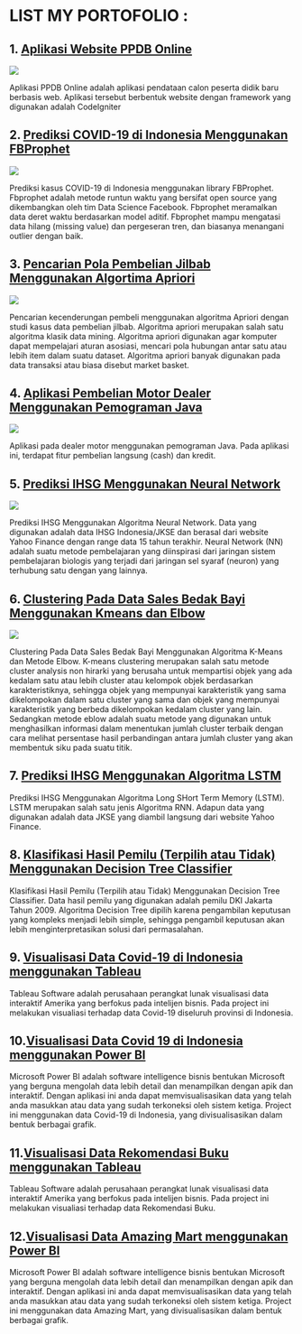 # LIST MY PORTOFOLIO :

## 1. [Aplikasi Website PPDB Online](https://github.com/fadilafgani/Sistem-Website-PPDB-Online)
![](/images/ppdb.JPG)

Aplikasi PPDB Online adalah aplikasi pendataan calon peserta didik baru berbasis web. Aplikasi tersebut berbentuk website dengan framework yang digunakan adalah CodeIgniter


## 2. [Prediksi COVID-19 di Indonesia Menggunakan FBProphet](https://github.com/fadilafgani/Prediksi-COVID-19-di-Indonesia-Menggunakan-Fbprophet)
![](/images/fbprophet.JPG)

Prediksi kasus COVID-19 di Indonesia menggunakan library FBProphet. Fbprophet adalah metode runtun waktu yang bersifat open source yang dikembangkan oleh tim Data Science Facebook. Fbprophet meramalkan data deret waktu berdasarkan model aditif. Fbprophet mampu mengatasi data hilang (missing value) dan pergeseran tren, dan biasanya menangani outlier dengan baik.


## 3. [Pencarian Pola Pembelian Jilbab Menggunakan Algortima Apriori](https://github.com/fadilafgani/Pencarian-Pola-Pembelian-Jilbab-Menggunakan-Algortima-Apriori)
![](/images/apriori.JPG) 

Pencarian kecenderungan pembeli menggunakan algoritma Apriori dengan studi kasus data pembelian jilbab. Algoritma apriori merupakan salah satu algoritma klasik data mining. Algoritma apriori digunakan agar komputer dapat mempelajari aturan asosiasi, mencari pola hubungan antar satu atau lebih item dalam suatu dataset. Algoritma apriori banyak digunakan pada data transaksi atau biasa disebut market basket.

## 4. [Aplikasi Pembelian Motor Dealer Menggunakan Pemograman Java](https://github.com/fadilafgani/Aplikasi-Pembelian-Motor-Dealer-Menggunakan-Pemograman-Java)
![](/images/opening.JPG)

Aplikasi pada dealer motor menggunakan pemograman Java. Pada aplikasi ini, terdapat fitur pembelian langsung (cash) dan kredit.


## 5. [Prediksi IHSG Menggunakan Neural Network](https://github.com/fadilafgani/Prediksi-IHSG-Menggunakan-Neural-Network)
![](/images/saham.JPG)

Prediksi IHSG Menggunakan Algoritma Neural Network. Data yang digunakan adalah data IHSG Indonesia/JKSE dan berasal dari website Yahoo Finance dengan range data 15 tahun terakhir. Neural   Network   (NN) adalah   suatu   metode pembelajaran  yang  diinspirasi  dari  jaringan  sistem pembelajaran  biologis  yang  terjadi  dari  jaringan  sel syaraf (neuron)  yang  terhubung  satu  dengan  yang lainnya.    


## 6. [Clustering Pada Data Sales Bedak Bayi Menggunakan Kmeans dan Elbow](https://github.com/fadilafgani/Clustering-Pada-Data-Sales-Bedak-Bayi-Menggunakan-Kmeans-dan-Elbow)
![](/images/bedakbayi.JPG) 

Clustering Pada Data Sales Bedak Bayi Menggunakan Algoritma K-Means dan Metode Elbow. K-means clustering merupakan salah satu metode cluster analysis non hirarki yang berusaha untuk mempartisi objek yang ada kedalam satu atau lebih cluster atau kelompok objek berdasarkan karakteristiknya, sehingga objek yang mempunyai karakteristik yang sama dikelompokan dalam satu cluster yang sama dan objek yang mempunyai karakteristik yang berbeda dikelompokan kedalam cluster yang lain. Sedangkan metode eblow adalah suatu metode yang digunakan untuk menghasilkan informasi dalam menentukan jumlah cluster terbaik dengan cara melihat persentase hasil perbandingan antara jumlah cluster yang akan membentuk siku pada suatu titik.



## 7. [Prediksi IHSG Menggunakan Algoritma LSTM](https://github.com/fadilafgani/Prediksi-IHSG-Menggunakan-Algoritma-LSTM)
Prediksi IHSG Menggunakan Algoritma Long SHort Term Memory (LSTM). LSTM merupakan salah satu jenis Algoritma RNN. Adapun data yang digunakan adalah data JKSE yang diambil langsung dari website Yahoo Finance.

## 8. [Klasifikasi Hasil Pemilu (Terpilih atau Tidak) Menggunakan Decision Tree Classifier](https://github.com/fadilafgani/Klasifikasi-Hasil-Pemilu-Terpilih-atau-Tidak-Menggunakan-Decision-Tree-Classifier)
Klasifikasi Hasil Pemilu (Terpilih atau Tidak) Menggunakan Decision Tree Classifier. Data hasil pemilu yang digunakan adalah pemilu DKI Jakarta Tahun 2009. Algoritma Decision Tree dipilih karena pengambilan keputusan yang kompleks menjadi lebih simple, sehingga pengambil keputusan akan lebih menginterpretasikan solusi dari permasalahan.

## 9. [Visualisasi Data Covid-19 di Indonesia menggunakan Tableau](https://github.com/fadilafgani/Visualisasi-Data-Covid-19-di-Indonesia-menggunakan-Tableau)
Tableau Software adalah perusahaan perangkat lunak visualisasi data interaktif Amerika yang berfokus pada intelijen bisnis. Pada project ini melakukan visualiasi terhadap data Covid-19 diseluruh provinsi di Indonesia.

## 10.[Visualisasi Data Covid 19 di Indonesia menggunakan Power BI](https://github.com/fadilafgani/Visualisasi-Data-Covid-19-di-Indonesia-menggunakan-Power-BI)
Microsoft Power BI adalah software intelligence bisnis bentukan Microsoft yang berguna mengolah data lebih detail dan menampilkan dengan apik dan interaktif. Dengan aplikasi ini anda dapat memvisualisasikan data yang telah anda masukkan atau data yang sudah terkoneksi oleh sistem ketiga. Project ini menggunakan data Covid-19 di Indonesia, yang divisualisasikan dalam bentuk berbagai grafik.

## 11.[Visualisasi Data Rekomendasi Buku menggunakan Tableau](https://github.com/fadilafgani/Visualisasi-Data-Rekomendasi-Buku-menggunakan-Tableau)
Tableau Software adalah perusahaan perangkat lunak visualisasi data interaktif Amerika yang berfokus pada intelijen bisnis. Pada project ini melakukan visualiasi terhadap data Rekomendasi Buku.

## 12.[Visualisasi Data Amazing Mart menggunakan Power BI](https://github.com/fadilafgani/Visualisasi-Data-Amazing-Mart-menggunakan-Power-BI)
Microsoft Power BI adalah software intelligence bisnis bentukan Microsoft yang berguna mengolah data lebih detail dan menampilkan dengan apik dan interaktif. Dengan aplikasi ini anda dapat memvisualisasikan data yang telah anda masukkan atau data yang sudah terkoneksi oleh sistem ketiga. Project ini menggunakan data Amazing Mart, yang divisualisasikan dalam bentuk berbagai grafik.

